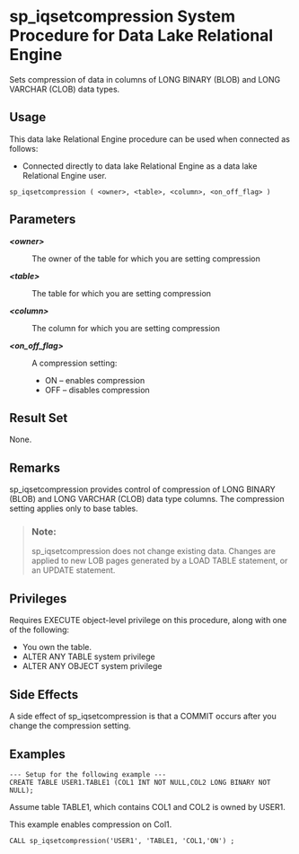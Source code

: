 <!-- loioa5fcfb3684f21015831aa4be64bd5962 -->

# sp\_iqsetcompression System Procedure for Data Lake Relational Engine

Sets compression of data in columns of LONG BINARY \(BLOB\) and LONG VARCHAR \(CLOB\) data types.



<a name="loioa5fcfb3684f21015831aa4be64bd5962__section_umy_gqn_14b"/>

## Usage

This data lake Relational Engine procedure can be used when connected as follows:

-   Connected directly to data lake Relational Engine as a data lake Relational Engine user.



```
sp_iqsetcompression ( <owner>, <table>, <column>, <on_off_flag> )
```



<a name="loioa5fcfb3684f21015831aa4be64bd5962__iq_iquda_115"/>

## Parameters


<dl>
<dt><b>

*<owner\>*

</b></dt>
<dd>

The owner of the table for which you are setting compression



</dd><dt><b>

*<table\>*

</b></dt>
<dd>

The table for which you are setting compression



</dd><dt><b>

*<column\>*

</b></dt>
<dd>

The column for which you are setting compression



</dd><dt><b>

*<on\_off\_flag\>*

</b></dt>
<dd>

A compression setting:

-   ON – enables compression
-   OFF – disables compression



</dd>
</dl>



<a name="loioa5fcfb3684f21015831aa4be64bd5962__section_ezw_sdd_fbc"/>

## Result Set

None.



<a name="loioa5fcfb3684f21015831aa4be64bd5962__iq_iquda_117"/>

## Remarks

sp\_iqsetcompression provides control of compression of LONG BINARY \(BLOB\) and LONG VARCHAR \(CLOB\) data type columns. The compression setting applies only to base tables.

> ### Note:  
> sp\_iqsetcompression does not change existing data. Changes are applied to new LOB pages generated by a LOAD TABLE statement, or an UPDATE statement.



<a name="loioa5fcfb3684f21015831aa4be64bd5962__iq_iquda_116"/>

## Privileges

Requires EXECUTE object-level privilege on this procedure, along with one of the following:

-   You own the table.
-   ALTER ANY TABLE system privilege
-   ALTER ANY OBJECT system privilege



## Side Effects

A side effect of sp\_iqsetcompression is that a COMMIT occurs after you change the compression setting.



<a name="loioa5fcfb3684f21015831aa4be64bd5962__iq_iquda_119"/>

## Examples

```
--- Setup for the following example ---
CREATE TABLE USER1.TABLE1 (COL1 INT NOT NULL,COL2 LONG BINARY NOT NULL);
```

Assume table TABLE1, which contains COL1 and COL2 is owned by USER1.

This example enables compression on Col1.

```
CALL sp_iqsetcompression('USER1', 'TABLE1, 'COL1,'ON') ;
```

